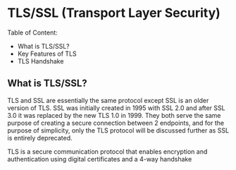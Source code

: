 # TLS/SSL (Transport Layer Security)

Table of Content:
- What is TLS/SSL?
- Key Features of TLS
- TLS Handshake

## What is TLS/SSL?
TLS and SSL are essentially the same protocol except SSL is an older version of TLS. SSL was initially created in 1995 with SSL 2.0 and after SSL 3.0 it was replaced by the new TLS 1.0 in 1999. They both serve the same purpose of creating a secure connection between 2 endpoints, and for the purpose of simplicity, only the TLS protocol will be discussed further as SSL is entirely deprecated.

TLS is a secure communication protocol that enables encryption and authentication using digital certificates and a 4-way handshake